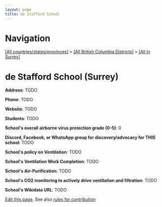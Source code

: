 ```yaml
---
layout: page
title: de Stafford School
---
```

# Navigation

[[All countries/states/provinces]](../../..) > [[All British Columbia Districts]](../..) > [[All In Surrey]](..)

# de Stafford School (Surrey)

**Address**: TODO

**Phone**: TODO

**Website**: TODO

**Students**: TODO

**School's overall airborne virus protection grade (0-5)**: 0

**Discord, Facebook, or WhatsApp group for discovery/advocacy for THIS school**: TODO

**School's policy on Ventilation**: TODO

**School's Ventilation Work Completion**: TODO

**School's Air-Purification**: TODO

**School's CO2 monitoring to actively drive ventilation and filtration**: TODO

**School's Wikidata URL**: TODO


[Edit this page](https://github.com/ventilate-schools/BC/edit/main/./Surrey/de_Stafford_School.md). See also [rules for contribution](../../../contribution-rules/)